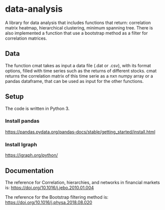 # data-analysis

A library for data analysis that includes functions that return: correlation matrix 
heatmap, hierarchical clustering, minimum spanning tree. There is also implemented a 
function that use a bootstrap method as a filter for correlation matrices.


## Data

The function cmat takes as input a data file (.dat or .csv), with its format options,
filled with time series such as the returns of different stocks.
cmat returns the correlation matrix of this time serie as a nxn numpy array or a 
pandas dataframe, that can be used as input for the other functions. 

## Setup

The code is written in Python 3.

### Install pandas
https://pandas.pydata.org/pandas-docs/stable/getting_started/install.html

### Install Igraph
https://igraph.org/python/

## Documentation

The reference for Correlation, hierarchies, and networks in financial markets is:
https://doi.org/10.1016/j.jebo.2010.01.004

The reference for the Bootstrap filtering method is:
https://doi.org/10.1016/j.physa.2018.08.020
